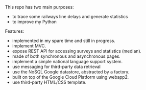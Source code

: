 This repo has two main purposes:
- to trace some railways line delays and generate statistics
- to improve my Python

Features:
- implemented in my spare time and still in progress.
- implement MVC.
- expose REST API for accessing surveys and statistics (median).
- made of both synchronous and asynchronous pages.
- implement a simple national language support system.
- use messaging for third-party data retrieval
- use the NoSQL Google datastore, abstracted by a factory.
- built on top of the Google Cloud Platform using webapp2.
- use third-party HTML/CSS template.

